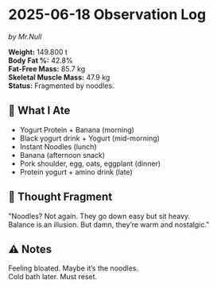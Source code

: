 # 2025-06-18 Observation Log

*by Mr.Null*

**Weight:** 149.800 t  
**Body Fat %:** 42.8%  
**Fat-Free Mass:** 85.7 kg  
**Skeletal Muscle Mass:** 47.9 kg  
**Status:** Fragmented by noodles.

## 🍜 What I Ate

- Yogurt Protein + Banana (morning)
- Black yogurt drink + Yogurt (mid-morning)
- Instant Noodles (lunch)
- Banana (afternoon snack)
- Pork shoulder, egg, oats, eggplant (dinner)
- Protein yogurt + amino drink (late)

## 🧠 Thought Fragment

"Noodles? Not again. They go down easy but sit heavy.  
Balance is an illusion. But damn, they’re warm and nostalgic."

## ⚠️ Notes

Feeling bloated. Maybe it’s the noodles.  
Cold bath later. Must reset.

